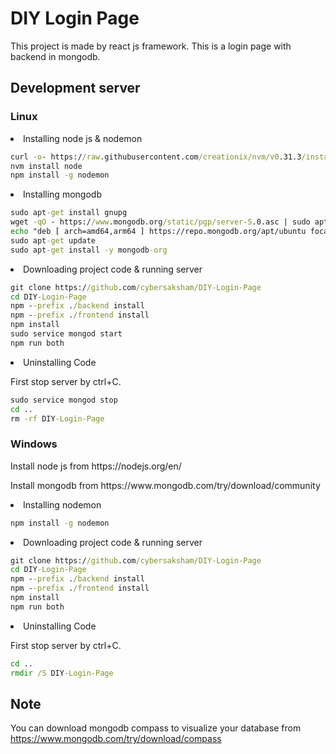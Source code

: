 # DIY Login Page

This project is made by react js framework. This is a login page with backend in mongodb.

## Development server

### Linux
<li>Installing node js & nodemon</li>

```cmd
curl -o- https://raw.githubusercontent.com/creationix/nvm/v0.31.3/install.sh | bash
nvm install node
npm install -g nodemon
```

<li>Installing mongodb</li>

```cmd
sudo apt-get install gnupg
wget -qO - https://www.mongodb.org/static/pgp/server-5.0.asc | sudo apt-key add -
echo "deb [ arch=amd64,arm64 ] https://repo.mongodb.org/apt/ubuntu focal/mongodb-org/5.0 multiverse" | sudo tee /etc/apt/sources.list.d/mongodb-org-5.0.list
sudo apt-get update
sudo apt-get install -y mongodb-org
```

<li>Downloading project code & running server</li>

```cmd
git clone https://github.com/cybersaksham/DIY-Login-Page
cd DIY-Login-Page
npm --prefix ./backend install
npm --prefix ./frontend install
npm install
sudo service mongod start
npm run both
```

<li>Uninstalling Code</li>

First stop server by ctrl+C.

```cmd
sudo service mongod stop
cd ..
rm -rf DIY-Login-Page
```

### Windows
<p>Install node js from https://nodejs.org/en/</p>
<p>Install mongodb from https://www.mongodb.com/try/download/community</p>

<li>Installing nodemon</li>

```cmd
npm install -g nodemon
```

<li>Downloading project code & running server</li>

```cmd
git clone https://github.com/cybersaksham/DIY-Login-Page
cd DIY-Login-Page
npm --prefix ./backend install
npm --prefix ./frontend install
npm install
npm run both
```

<li>Uninstalling Code</li>

First stop server by ctrl+C.

```cmd
cd ..
rmdir /S DIY-Login-Page
```

## Note
You can download mongodb compass to visualize your database from https://www.mongodb.com/try/download/compass
